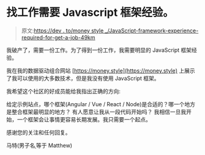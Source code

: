 # 找工作需要 Javascript 框架经验。

> 原文:[https://dev . to/money style _/JavaScript-framework-experience-required-for-get-a-job-49km](https://dev.to/moneystyle_/javascript-framework-experience-required-for-getting-a-job-49km)

我破产了，需要一份工作。为了得到一份工作，我需要明显的 JavaScript 框架经验。

我在我的数据驱动组合网站 [https://money.style](https://money.style) 上展示了我可以使用的大多数技术，但是我没有使用 JavaScript 框架。

我希望这个社区的好成员能给我指出正确的方向:

给定示例站点，哪个框架(Angular / Vue / React / Node)是合适的？哪一个地方是整合框架最明显的地方？
有人愿意让我从一段代码开始吗？
我相信一旦我开始，一个框架会让事情更容易长期发展。我只需要一个起点。

感谢您的关注和任何回复。

马特(男子名ˌ等于 Matthew)